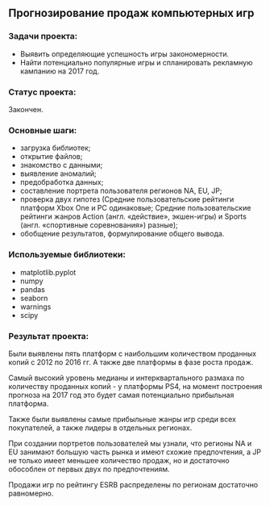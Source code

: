 ## Прогнозирование продаж компьютерных игр

### Задачи проекта:

- Выявить определяющие успешность игры закономерности.
- Найти потенциально популярные игры и спланировать рекламную кампанию на 2017 год.

### Статус проекта:

Закончен.

### Основные шаги:

- загрузка библиотек;
- открытие файлов;
- знакомство с данными;
- выявление аномалий;
- предобработка данных;
- составление портрета пользователя регионов NA, EU, JP;
- проверка двух гипотез (Средние пользовательские рейтинги платформ Xbox One и PC одинаковые; Средние пользовательские рейтинги жанров Action (англ. «действие», экшен-игры) и Sports (англ. «спортивные соревнования») разные);
- обобщение результатов, формулирование общего вывода.

### Используемые библиотеки:

- matplotlib.pyplot
- numpy
- pandas
- seaborn
- warnings
- scipy

### Результат проекта:

Были выявлены пять платформ с наибольшим количеством проданных копий с 2012 по 2016 гг. А также две платформы в фазе роста продаж. 

Самый высокий уровень медианы и интерквартального размаха по количеству проданных копий - у платформы PS4, на момент построения прогноза на 2017 год это будет самая потенциально прибыльная платформа.

Также были выявлены самые прибыльные жанры игр среди всех покупателей, а также лидеры в отдельных регионах.

При создании портретов пользователей мы узнали, что регионы NA и EU занимают большую часть рынка и имеют схожие предпочтения, а JP не только имеет меньшее количество продаж, но и достаточно обособлен от первых двух по предпочтениям.

Продажи игр по рейтингу ESRB распределены по регионам достаточно равномерно.
